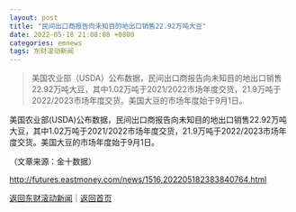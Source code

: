 ```yaml
---
layout: post
title: "民间出口商报告向未知目的地出口销售22.92万吨大豆"
date: 2022-05-18 21:08:08 +0800
categories: emnews
tags: 东财滚动新闻
---
```

> 美国农业部（USDA）公布数据，民间出口商报告向未知目的地出口销售22.92万吨大豆，其中1.02万吨于2021/2022市场年度交货，21.9万吨于2022/2023市场年度交货。美国大豆的市场年度始于9月1日。

<p>美国农业部(USDA)公布数据，民间出口商报告向未知目的地出口销售22.92万吨大豆，其中1.02万吨于2021/2022市场年度交货，21.9万吨于2022/2023市场年度交货。美国大豆的市场年度始于9月1日。</p><p class="em_media">（文章来源：金十数据）</p>

<http://futures.eastmoney.com/news/1516,202205182383840764.html>

[返回东财滚动新闻](//finews.withounder.com/emnews/)｜[返回首页](//finews.withounder.com/)